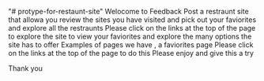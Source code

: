 "# protype-for-restaunt-site" 
Welocome to Feedback Post a restraunt site that allowa you review the sites you have visited and pick out your faviorites and explore all the restraunts
Please click on the links at the top of the page  to explore the site to view your faviorites and explore the many options the site has to offer
Examples of pages we have , a faviorites page 
Please click on the links at the top of the page to do this
Please enjoy and give this a try 

Thank you 
